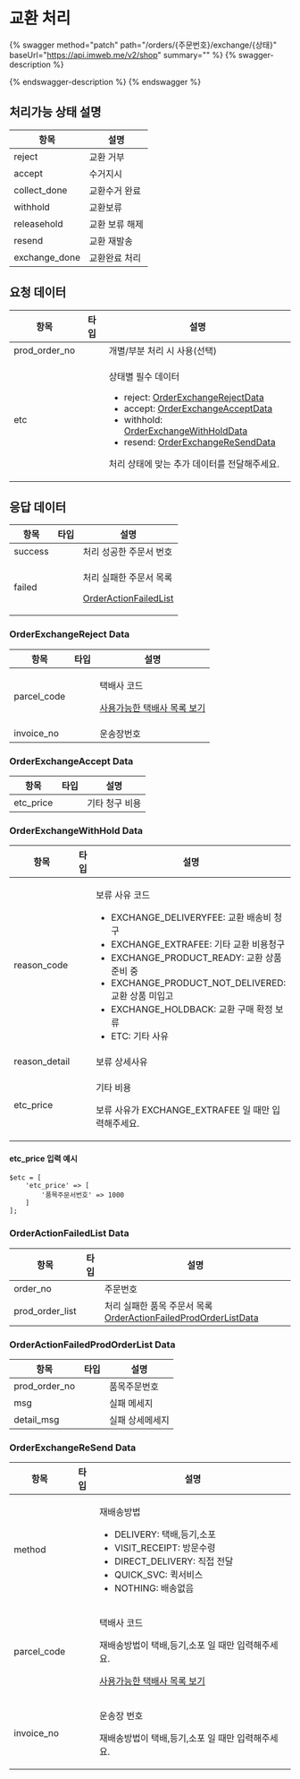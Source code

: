 # 교환 처리

{% swagger method="patch" path="/orders/{주문번호}/exchange/{상태}" baseUrl="https://api.imweb.me/v2/shop" summary="" %}
{% swagger-description %}

{% endswagger-description %}
{% endswagger %}

## 처리가능 상태 설명

| 항목             | 설명       |
| -------------- | -------- |
| reject         | 교환 거부    |
| accept         | 수거지시     |
| collect\_done  | 교환수거 완료  |
| withhold       | 교환보류     |
| releasehold    | 교환 보류 해제 |
| resend         | 교환 재발송   |
| exchange\_done | 교환완료 처리  |

## 요청 데이터

<table><thead><tr><th>항목</th><th data-type="select">타입</th><th>설명</th></tr></thead><tbody><tr><td>prod_order_no</td><td></td><td>개별/부분 처리 시 사용(선택)</td></tr><tr><td>etc</td><td></td><td><p>상태별 필수 데이터</p><ul><li>reject:  <a href="exchanges.md#orderexchangereject-data">OrderExchangeRejectData</a></li><li>accept:  <a href="exchanges.md#orderexchangeaccept-data">OrderExchangeAcceptData</a></li><li>withhold:  <a href="exchanges.md#orderexchangewithhold-data">OrderExchangeWithHoldData</a></li><li>resend:  <a href="exchanges.md#orderexchangeresend-data">OrderExchangeReSendData</a></li></ul><p>처리 상태에 맞는 추가 데이터를 전달해주세요.</p></td></tr></tbody></table>

## **응답 데이터**

<table><thead><tr><th>항목</th><th data-type="select">타입</th><th>설명</th></tr></thead><tbody><tr><td>success</td><td></td><td>처리 성공한 주문서 번호</td></tr><tr><td>failed</td><td></td><td><p>처리 실패한 주문서 목록</p><p><a href="exchanges.md#orderactionfailedlist-data">OrderActionFailedList</a></p></td></tr></tbody></table>

### **OrderExchangeReject Data**

<table><thead><tr><th>항목</th><th data-type="select">타입</th><th>설명</th></tr></thead><tbody><tr><td>parcel_code</td><td></td><td><p>택배사 코드</p><p><a href="../appendix/undefined.md">사용가능한 택배사 목록 보기</a></p></td></tr><tr><td>invoice_no</td><td></td><td>운송장번호</td></tr></tbody></table>

### **OrderExchangeAccept Data**

<table><thead><tr><th>항목</th><th data-type="select">타입</th><th>설명</th></tr></thead><tbody><tr><td>etc_price</td><td></td><td>기타 청구 비용</td></tr></tbody></table>

### **OrderExchangeWithHold Data**

<table><thead><tr><th>항목</th><th data-type="select">타입</th><th>설명</th></tr></thead><tbody><tr><td>reason_code</td><td></td><td><p>보류 사유 코드</p><ul><li>EXCHANGE_DELIVERYFEE: 교환 배송비 청구</li><li>EXCHANGE_EXTRAFEE: 기타 교환 비용청구</li><li>EXCHANGE_PRODUCT_READY: 교환 상품 준비 중</li><li>EXCHANGE_PRODUCT_NOT_DELIVERED: 교환 상품 미입고</li><li>EXCHANGE_HOLDBACK: 교환 구매 확정 보류</li><li>ETC: 기타 사유</li></ul></td></tr><tr><td>reason_detail</td><td></td><td>보류 상세사유</td></tr><tr><td>etc_price</td><td></td><td><p>기타 비용</p><p>보류 사유가 EXCHANGE_EXTRAFEE 일 때만 입력해주세요.</p></td></tr></tbody></table>

#### etc\_price 입력 예시

```
$etc = [
	'etc_price' => [
		'품목주문서번호' => 1000
	]
];
```

### **OrderActionFailedList Data**

<table><thead><tr><th>항목</th><th data-type="select">타입</th><th>설명</th></tr></thead><tbody><tr><td>order_no</td><td></td><td>주문번호</td></tr><tr><td>prod_order_list</td><td></td><td>처리 실패한 품목 주문서 목록 <a href="exchanges.md#orderactionfailedprodorderlist-data">OrderActionFailedProdOrderListData</a></td></tr></tbody></table>

### **OrderActionFailedProdOrderList Data**

<table><thead><tr><th>항목</th><th data-type="select">타입</th><th>설명</th></tr></thead><tbody><tr><td>prod_order_no</td><td></td><td>품목주문번호</td></tr><tr><td>msg</td><td></td><td>실패 메세지</td></tr><tr><td>detail_msg</td><td></td><td>실패 상세메세지</td></tr></tbody></table>

### **OrderExchangeReSend Data**

<table><thead><tr><th>항목</th><th data-type="select">타입</th><th>설명</th></tr></thead><tbody><tr><td>method</td><td></td><td><p>재배송방법</p><ul><li>DELIVERY: 택배,등기,소포</li><li>VISIT_RECEIPT: 방문수령</li><li>DIRECT_DELIVERY: 직접 전달</li><li>QUICK_SVC: 퀵서비스</li><li>NOTHING: 배송없음</li></ul></td></tr><tr><td>parcel_code</td><td></td><td><p>택배사 코드</p><p>재배송방법이 택배,등기,소포 일 때만 입력해주세요.</p><p><a href="../appendix/undefined.md">사용가능한 택배사 목록 보기</a></p></td></tr><tr><td>invoice_no</td><td></td><td><p>운송장 번호</p><p>재배송방법이 택배,등기,소포 일 때만 입력해주세요.</p></td></tr></tbody></table>
